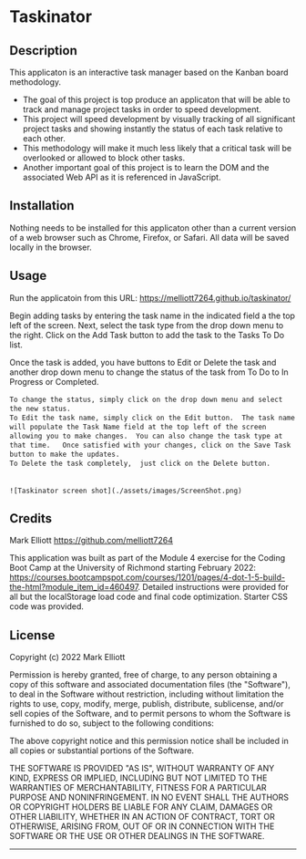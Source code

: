 # Taskinator

## Description

This applicaton is an interactive task manager based on the Kanban board methodology.

- The goal of this project is top produce an applicaton that will be able to track and manage project tasks in order to speed development.
- This project will speed development by visually tracking of all significant project tasks and showing instantly the status of each task relative to each other.
- This methodology will make it much less likely that a critical task will be overlooked or allowed to block other tasks.
- Another important goal of this project is to learn the DOM and the associated Web API as it is referenced in JavaScript.  

## Installation

Nothing needs to be installed for this applicaton other than a current version of a web browser such as Chrome, Firefox, or Safari.   All data will be saved locally in the browser.

## Usage

Run the applicatoin from this URL:  https://melliott7264.github.io/taskinator/

Begin adding tasks by entering the task name in the indicated field a the top left of the screen.   Next, select the task type from the drop down menu to the right.  Click on the Add Task button to add the task to the Tasks To Do list.

Once the task is added, you have buttons to Edit or Delete the task and another drop down menu to change the status of the task from To Do to In Progress or Completed.  

    To change the status, simply click on the drop down menu and select the new status.
    To Edit the task name, simply click on the Edit button.  The task name will populate the Task Name field at the top left of the screen allowing you to make changes.  You can also change the task type at that time.   Once satisfied with your changes, click on the Save Task button to make the updates.
    To Delete the task completely,  just click on the Delete button.  


    ![Taskinator screen shot](./assets/images/ScreenShot.png)

## Credits

Mark Elliott  https://github.com/melliott7264

This application was built as part of the Module 4 exercise for the Coding Boot Camp at the University of Richmond starting February 2022: https://courses.bootcampspot.com/courses/1201/pages/4-dot-1-5-build-the-html?module_item_id=460497.   Detailed instructions were provided for all but the localStorage load code and final code optimization.  Starter CSS code was provided.

## License

Copyright (c) 2022 Mark Elliott

Permission is hereby granted, free of charge, to any person obtaining a copy
of this software and associated documentation files (the "Software"), to deal
in the Software without restriction, including without limitation the rights
to use, copy, modify, merge, publish, distribute, sublicense, and/or sell
copies of the Software, and to permit persons to whom the Software is
furnished to do so, subject to the following conditions:

The above copyright notice and this permission notice shall be included in all
copies or substantial portions of the Software.

THE SOFTWARE IS PROVIDED "AS IS", WITHOUT WARRANTY OF ANY KIND, EXPRESS OR
IMPLIED, INCLUDING BUT NOT LIMITED TO THE WARRANTIES OF MERCHANTABILITY,
FITNESS FOR A PARTICULAR PURPOSE AND NONINFRINGEMENT. IN NO EVENT SHALL THE
AUTHORS OR COPYRIGHT HOLDERS BE LIABLE FOR ANY CLAIM, DAMAGES OR OTHER
LIABILITY, WHETHER IN AN ACTION OF CONTRACT, TORT OR OTHERWISE, ARISING FROM,
OUT OF OR IN CONNECTION WITH THE SOFTWARE OR THE USE OR OTHER DEALINGS IN THE
SOFTWARE.

---


